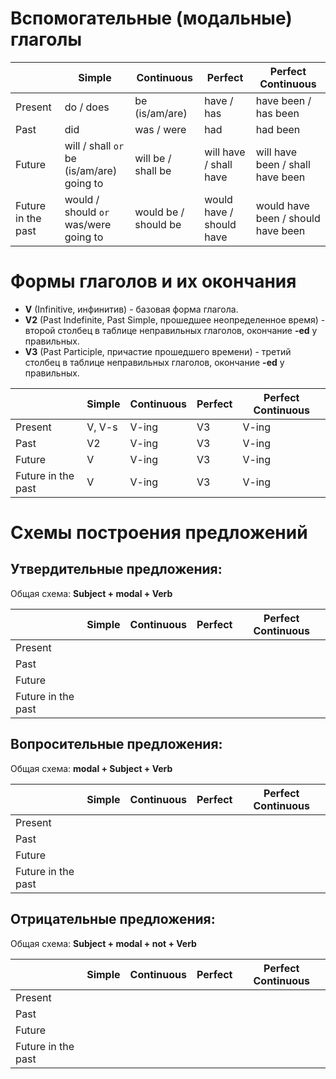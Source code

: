 # Вспомогательные (модальные) глаголы

|                    | Simple                                    | Continuous           | Perfect                  | Perfect Continuous                 |
| ------------------ | ----------------------------------------- | -------------------- | ------------------------ | ---------------------------------- |
| Present            | do / does                                 | be (is/am/are)       | have / has               | have been / has been               |
| Past               | did                                       | was / were           | had                      | had been                           |
| Future             | will / shall `or` be (is/am/are) going to | will be / shall be   | will have / shall have   | will have been / shall have been   |
| Future in the past | would / should `or` was/were going to     | would be / should be | would have / should have | would have been / should have been |



# Формы глаголов и их окончания

- **V** (Infinitive, инфинитив) - базовая форма глагола.
- **V2** (Past Indefinite, Past Simple, прошедшее неопределенное время) - второй столбец в таблице неправильных глаголов, окончание **-ed** у правильных.
- **V3** (Past Participle, причастие прошедшего времени) - третий столбец в таблице неправильных глаголов, окончание **-ed** у правильных.


|                    | Simple | Continuous | Perfect | Perfect Continuous |
| ------------------ | ------ | ---------- | ------- | ------------------ |
| Present            | V, V-s | V-ing      | V3      | V-ing              |
| Past               | V2     | V-ing      | V3      | V-ing              |
| Future             | V      | V-ing      | V3      | V-ing              |
| Future in the past | V      | V-ing      | V3      | V-ing              |


# Схемы построения предложений

## Утвердительные предложения:

Общая схема: **Subject + modal + Verb**

|                    | Simple | Continuous | Perfect | Perfect Continuous |
| ------------------ | ------ | ---------- | ------- | ------------------ |
| Present            |        |            |         |                    |
| Past               |        |            |         |                    |
| Future             |        |            |         |                    |
| Future in the past |        |            |         |                    |


## Вопросительные предложения:
Общая схема: **modal + Subject + Verb**

|                    | Simple | Continuous | Perfect | Perfect Continuous |
| ------------------ | ------ | ---------- | ------- | ------------------ |
| Present            |        |            |         |                    |
| Past               |        |            |         |                    |
| Future             |        |            |         |                    |
| Future in the past |        |            |         |                    |


## Отрицательные предложения:

Общая схема: **Subject + modal + not + Verb**

|                    | Simple | Continuous | Perfect | Perfect Continuous |
| ------------------ | ------ | ---------- | ------- | ------------------ |
| Present            |        |            |         |                    |
| Past               |        |            |         |                    |
| Future             |        |            |         |                    |
| Future in the past |        |            |         |                    |
